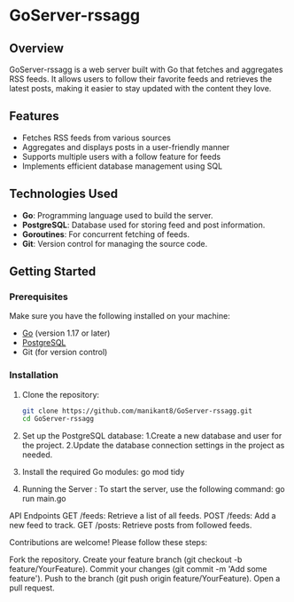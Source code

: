 # GoServer-rssagg

## Overview

GoServer-rssagg is a web server built with Go that fetches and aggregates RSS feeds. It allows users to follow their favorite feeds and retrieves the latest posts, making it easier to stay updated with the content they love.

## Features

- Fetches RSS feeds from various sources
- Aggregates and displays posts in a user-friendly manner
- Supports multiple users with a follow feature for feeds
- Implements efficient database management using SQL

## Technologies Used

- **Go**: Programming language used to build the server.
- **PostgreSQL**: Database used for storing feed and post information.
- **Goroutines**: For concurrent fetching of feeds.
- **Git**: Version control for managing the source code.

## Getting Started

### Prerequisites

Make sure you have the following installed on your machine:

- [Go](https://golang.org/dl/) (version 1.17 or later)
- [PostgreSQL](https://www.postgresql.org/download/)
- Git (for version control)

### Installation

1. Clone the repository:

   ```bash
   git clone https://github.com/manikant8/GoServer-rssagg.git
   cd GoServer-rssagg
2. Set up the PostgreSQL database:
    1.Create a new database and user for the project.
    2.Update the database connection settings in the project as needed.
3. Install the required Go modules: go mod tidy
4. Running the Server : To start the server, use the following command: go run main.go

API Endpoints
    GET /feeds: Retrieve a list of all feeds.
    POST /feeds: Add a new feed to track.
    GET /posts: Retrieve posts from followed feeds.


Contributions are welcome! Please follow these steps:

Fork the repository.
Create your feature branch (git checkout -b feature/YourFeature).
Commit your changes (git commit -m 'Add some feature').
Push to the branch (git push origin feature/YourFeature).
Open a pull request.
